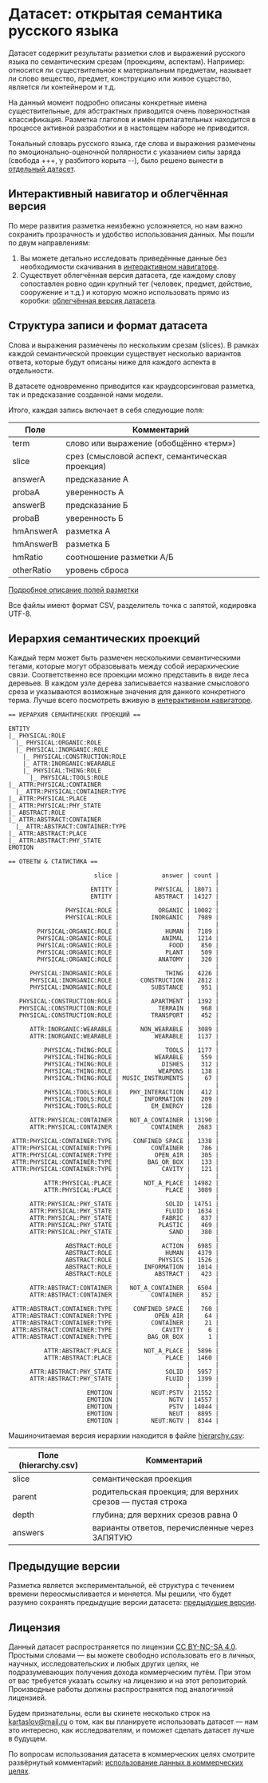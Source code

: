 # Датасет: открытая семантика русского языка

Датасет содержит результаты разметки слов и выражений русского языка по семантическим срезам (проекциям, аспектам). Например: относится ли существительное к материальным предметам, называет ли слово вещество, предмет, конструкцию или живое существо, является ли контейнером и т.д.

На данный момент подробно описаны конкретные имена существительные, для абстрактных приводится очень поверхностная классификация. Разметка глаголов и имён прилагательных находится в процессе активной разработки и в настоящем наборе не приводится.

Тональный словарь русского языка, где слова и выражения размечены по эмоционально-оценочной полярности с указанием силы заряда (свобода +++, у разбитого корыта --), было решено вынести в [отдельный датасет](../emo_dict).

## Интерактивный навигатор и облегчённая версия

По мере развития разметка неизбежно усложняется, но нам важно сохранить прозрачность и удобство использования данных. Мы пошли по двум направлениям:

1. Вы можете детально исследовать приведённые данные без необходимости скачивания в [интерактивном навигаторе].
2. Существует облегчённая версия датасета, где каждому слову сопоставлен ровно один крупный тег (человек, предмет, действие, сооружение и т.д.) и которую можно использовать прямо из коробки: [облегчённая версия датасета].

## Структура записи и формат датасета

Слова и выражения размечены по нескольким срезам (slices). В рамках каждой семантической проекции существует несколько вариантов ответа, которые будут описаны ниже для каждого аспекта в отдельности.

В датасете одновременно приводится как краудсорсинговая разметка, так и предсказание созданной нами модели.

Итого, каждая запись включает в себя следующие поля:

| Поле  | Комментарий |
| ------------- | ------------- |
| term  | слово или выражение (обобщённо «терм»)  |
| slice | срез (смысловой аспект, семантическая проекция)  |
| answerA | предсказание А  |
| probaA | уверенность А  |
| answerB | предсказание Б  |
| probaB | уверенность Б  |
| hmAnswerA | разметка А  |
| hmAnswerB | разметка Б  |
| hmRatio | соотношение разметки А/Б  |
| otherRatio | уровень сброса  |

[Подробное описание полей разметки]

Все файлы имеют формат CSV, разделитель точка с запятой, кодировка UTF-8.

## Иерархия семантических проекций

Каждый терм может быть размечен несколькими семантическими тегами, которые могут образовывать между собой иерархические связи. Соответственно все проекции можно представить в виде леса деревьев. В каждом узле дерева записывается название смыслового среза и указываются возможные значения для данного конкретного терма. Лучше всего посмотреть вживую в [интерактивном навигаторе].

```
== ИЕРАРХИЯ СЕМАНТИЧЕСКИХ ПРОЕКЦИЙ ==

ENTITY
|_ PHYSICAL:ROLE
  |_ PHYSICAL:ORGANIC:ROLE
  |_ PHYSICAL:INORGANIC:ROLE
    |_ PHYSICAL:CONSTRUCTION:ROLE
    |_ ATTR:INORGANIC:WEARABLE
    |_ PHYSICAL:THING:ROLE
      |_ PHYSICAL:TOOLS:ROLE
|_ ATTR:PHYSICAL:CONTAINER
  |_ ATTR:PHYSICAL:CONTAINER:TYPE
|_ ATTR:PHYSICAL:PLACE
|_ ATTR:PHYSICAL:PHY_STATE
|_ ABSTRACT:ROLE
|_ ATTR:ABSTRACT:CONTAINER
  |_ ATTR:ABSTRACT:CONTAINER:TYPE
|_ ATTR:ABSTRACT:PLACE
|_ ATTR:ABSTRACT:PHY_STATE
EMOTION

== ОТВЕТЫ & СТАТИСТИКА ==

                        slice |            answer | count |
                              |                   |       |
                       ENTITY |          PHYSICAL | 18071 |
                       ENTITY |          ABSTRACT | 14327 |
                              |                   |       |
                PHYSICAL:ROLE |           ORGANIC | 10082 |
                PHYSICAL:ROLE |         INORGANIC |  7989 |
                              |                   |       |
        PHYSICAL:ORGANIC:ROLE |             HUMAN |  7189 |
        PHYSICAL:ORGANIC:ROLE |            ANIMAL |  1214 |
        PHYSICAL:ORGANIC:ROLE |              FOOD |   850 |
        PHYSICAL:ORGANIC:ROLE |             PLANT |   509 |
        PHYSICAL:ORGANIC:ROLE |           ANATOMY |   320 |
                              |                   |       |
      PHYSICAL:INORGANIC:ROLE |             THING |  4226 |
      PHYSICAL:INORGANIC:ROLE |      CONSTRUCTION |  2812 |
      PHYSICAL:INORGANIC:ROLE |         SUBSTANCE |   951 |
                              |                   |       |
   PHYSICAL:CONSTRUCTION:ROLE |         APARTMENT |  1392 |
   PHYSICAL:CONSTRUCTION:ROLE |           TERRAIN |   968 |
   PHYSICAL:CONSTRUCTION:ROLE |         TRANSPORT |   452 |
                              |                   |       |
      ATTR:INORGANIC:WEARABLE |      NON_WEARABLE |  3089 |
      ATTR:INORGANIC:WEARABLE |          WEARABLE |  1137 |
                              |                   |       |
          PHYSICAL:THING:ROLE |             TOOLS |  1177 |
          PHYSICAL:THING:ROLE |          WEARABLE |   559 |
          PHYSICAL:THING:ROLE |            DISHES |   312 |
          PHYSICAL:THING:ROLE |           WEAPONS |   138 |
          PHYSICAL:THING:ROLE | MUSIC_INSTRUMENTS |    67 |
                              |                   |       |
          PHYSICAL:TOOLS:ROLE |   PHY_INTERACTION |   412 |
          PHYSICAL:TOOLS:ROLE |       INFORMATION |   209 |
          PHYSICAL:TOOLS:ROLE |         EM_ENERGY |   128 |
                              |                   |       |
      ATTR:PHYSICAL:CONTAINER |   NOT_A_CONTAINER | 13190 |
      ATTR:PHYSICAL:CONTAINER |         CONTAINER |  2683 |
                              |                   |       |
 ATTR:PHYSICAL:CONTAINER:TYPE |    CONFINED_SPACE |  1338 |
 ATTR:PHYSICAL:CONTAINER:TYPE |         CONTAINER |   786 |
 ATTR:PHYSICAL:CONTAINER:TYPE |          OPEN_AIR |   305 |
 ATTR:PHYSICAL:CONTAINER:TYPE |        BAG_OR_BOX |   133 |
 ATTR:PHYSICAL:CONTAINER:TYPE |            CAVITY |   121 |
                              |                   |       |
          ATTR:PHYSICAL:PLACE |       NOT_A_PLACE | 14982 |
          ATTR:PHYSICAL:PLACE |             PLACE |  3089 |
                              |                   |       |
      ATTR:PHYSICAL:PHY_STATE |             SOLID | 14751 |
      ATTR:PHYSICAL:PHY_STATE |             FLUID |  1634 |
      ATTR:PHYSICAL:PHY_STATE |            FABRIC |   837 |
      ATTR:PHYSICAL:PHY_STATE |           PLASTIC |   469 |
      ATTR:PHYSICAL:PHY_STATE |              SAND |   380 |
                              |                   |       |
                ABSTRACT:ROLE |            ACTION |  6985 |
                ABSTRACT:ROLE |             HUMAN |  4379 |
                ABSTRACT:ROLE |           PHYSICS |  1526 |
                ABSTRACT:ROLE |       INFORMATION |  1014 |
                ABSTRACT:ROLE |          ABSTRACT |   423 |
                              |                   |       |
      ATTR:ABSTRACT:CONTAINER |   NOT_A_CONTAINER |  6504 |
      ATTR:ABSTRACT:CONTAINER |         CONTAINER |   852 |
                              |                   |       |
 ATTR:ABSTRACT:CONTAINER:TYPE |    CONFINED_SPACE |   760 |
 ATTR:ABSTRACT:CONTAINER:TYPE |          OPEN_AIR |    64 |
 ATTR:ABSTRACT:CONTAINER:TYPE |         CONTAINER |    21 |
 ATTR:ABSTRACT:CONTAINER:TYPE |            CAVITY |     6 |
 ATTR:ABSTRACT:CONTAINER:TYPE |        BAG_OR_BOX |     1 |
                              |                   |       |
          ATTR:ABSTRACT:PLACE |       NOT_A_PLACE |  5896 |
          ATTR:ABSTRACT:PLACE |             PLACE |  1460 |
                              |                   |       |
      ATTR:ABSTRACT:PHY_STATE |             SOLID |  5957 |
      ATTR:ABSTRACT:PHY_STATE |             FLUID |  1399 |
                              |                   |       |
                      EMOTION |         NEUT:PSTV | 21552 |
                      EMOTION |              NGTV | 14557 |
                      EMOTION |              PSTV | 14044 |
                      EMOTION |              NEUT |  8895 |
                      EMOTION |         NEUT:NGTV |  8344 |
```

Машиночитаемая версия иерархии находится в файле [hierarchy.csv]:

| Поле (hierarchy.csv)  | Комментарий |
| ------------- | ------------- |
| slice | семантическая проекция |
| parent | родительская проекция; для верхних срезов — пустая строка |
| depth | глубина; для верхних срезов равна 0 |
| answers | варианты ответов, перечисленные через ЗАПЯТУЮ |

## Предыдущие версии

Разметка является экспериментальной, её структура с течением времени переосмысливается и меняется. Мы решили, что будет разумно сохранять предыдущие версии датасета: [предыдущие версии].

## Лицензия

Данный датасет распространяется по лицензии [CC BY-NC-SA 4.0]. Простыми словами — вы можете свободно использовать его в личных, научных, исследовательских и любых других целях, не подразумевающих получения дохода коммерческим путём. При этом от вас требуется указать ссылку на лицензию и на этот репозиторий. Производные работы должны распространятся под аналогичной лицензией.

Будем признательны, если вы скинете несколько строк на kartaslov@mail.ru о том, как вы планируете использовать датасет — нам это интересно, как исследователям, и поможет сделать датасет лучше в будущем.

По вопросам использования датасета в коммерческих целях смотрите развёрнутый комментарий: [использование данных в коммерческих целях].

[использование данных в коммерческих целях]: <../../readme/commercial_use.md>
[CC BY-NC-SA 4.0]: https://creativecommons.org/licenses/by-nc-sa/4.0/
[интерактивном навигаторе]: https://research.kartaslov.ru/
[предыдущие версии]: <../open_semantics_history>
[Подробное описание полей разметки]: <readme/format.md>
[облегчённая версия датасета]: <simple>
[hierarchy.csv]: <hierarchy.csv>